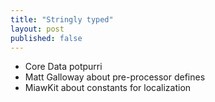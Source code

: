 ```yaml
---
title: "Stringly typed"
layout: post
published: false
---
```


* Core Data potpurri
* Matt Galloway about pre-processor defines
* MiawKit about constants for localization
